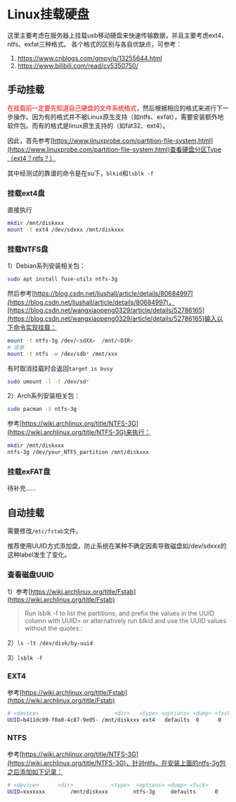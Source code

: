 # Linux挂载硬盘

<!--
Tags: For管理员
category: Linux奇技淫巧
create_date: October 2, 2021 3:56 PM
description: 挂载ntfs、ext4盘
-->

这里主要考虑在服务器上挂载usb移动硬盘来快速传输数据，并且主要考虑ext4、ntfs、exfat三种格式。
各个格式的区别与各自优缺点，可参考：

1. https://www.cnblogs.com/gmpy/p/13255644.html
2. https://www.bilibili.com/read/cv5350750/

## 手动挂载

<font color="#ff0000">在挂载前一定要先知道自己硬盘的文件系统格式</font>，然后根据相应的格式来进行下一步操作。因为有的格式并不被Linux原生支持（如ntfs、exfat），需要安装额外地软件包。而有的格式是linux原生支持的（如fat32、ext4）。

因此，首先参考[https://www.linuxprobe.com/partition-file-system.html](https://www.linuxprobe.com/partition-file-system.html)查看硬盘分区Type（ext4？ntfs？）

其中经测试的靠谱的命令是在su下，`blkid`和`lsblk -f`

### 挂载ext4盘

直接执行

```bash
mkdir /mnt/diskxxx
mount -t ext4 /dev/sdxxx /mnt/diskxxx
```

### 挂载NTFS盘



1）Debian系列安装相关包：

```bash
sudo apt install fuse-utils ntfs-3g
```

然后参考[https://blog.csdn.net/liushall/article/details/80684997](https://blog.csdn.net/liushall/article/details/80684997)，[https://blog.csdn.net/wangxiaopeng0329/article/details/52786165](https://blog.csdn.net/wangxiaopeng0329/article/details/52786165)输入以下命令实现挂载：

```bash
mount -t ntfs-3g /dev/<sdXX>  /mnt/<DIR>
# 或者
mount -t ntfs -w /dev/sdb* /mnt/xxx
```

有时取消挂载时会返回`target is busy`

```bash
sudo umount -l -f /dev/sd*
```

2）Arch系列安装相关包：

```bash
sudo pacman -S ntfs-3g
```

参考[https://wiki.archlinux.org/title/NTFS-3G](https://wiki.archlinux.org/title/NTFS-3G)来执行：

```bash
mkdir /mnt/diskxxx
ntfs-3g /dev/your_NTFS_partition /mnt/diskxxx
```
### 挂载exFAT盘

待补充……

## 自动挂载

需要修改`/etc/fstab`文件。

推荐使用UUID方式添加盘，防止系统在某种不确定因素导致磁盘如/dev/sdxxx的这种label发生了变化。

### 查看磁盘UUID

1）参考[https://wiki.archlinux.org/title/Fstab](https://wiki.archlinux.org/title/Fstab)

> Run lsblk -f to list the partitions, and prefix the values in the UUID column with UUID= or alternatively run blkid and use the UUID values without the quotes::
> 

2）`ls -lt /dev/disk/by-uuid`

3）`lsblk -f`

### EXT4

参考[https://wiki.archlinux.org/title/Fstab](https://wiki.archlinux.org/title/Fstab)

```bash
# <device>                        <dir>   <type> <options> <dump> <fsck>
UUID=b411dc99-f0a0-4c87-9e05- /mnt/diskxxx ext4   defaults  0      0
```

### NTFS

参考[https://wiki.archlinux.org/title/NTFS-3G](https://wiki.archlinux.org/title/NTFS-3G)，针对ntfs，在安装上面的ntfs-3g包之后添加如下记录：

```bash
# <device>      <dir>            <type>  <options> <dump> <fsck>
UUID=xxxxxxx		/mnt/diskxxx		ntfs-3g 	defaults	  0      	0
```
<!--Valine-->
